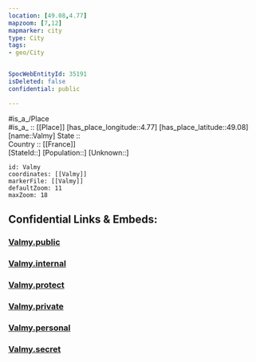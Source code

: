 ```yaml
---
location: [49.08,4.77] 
mapzoom: [7,12] 
mapmarker: city 
type: City
tags:
- geo/City


SpocWebEntityId: 35191
isDeleted: false
confidential: public

---
```

#is_a_/Place  
#is_a_ :: [[Place]] 
[has_place_longitude::4.77] 
[has_place_latitude::49.08] 
[name::Valmy] 
State ::  
Country :: [[France]]  
[StateId::] 
[Population::] 
[Unknown::] 


```leaflet
id: Valmy
coordinates: [[Valmy]] 
markerFile: [[Valmy]] 
defaultZoom: 11 
maxZoom: 18
```


## Confidential Links & Embeds: 

### [Valmy.public](/_public/\Earth\Continent\Europe\Europe~West\France\regions~France\Grand_Est\departments~Grand_Est\Marne\communes~Marne\Sainte-Menehould\cities~Sainte-MenehouldValmy.public.md) 

### [Valmy.internal](/_internal/\Earth\Continent\Europe\Europe~West\France\regions~France\Grand_Est\departments~Grand_Est\Marne\communes~Marne\Sainte-Menehould\cities~Sainte-MenehouldValmy.internal.md) 

### [Valmy.protect](/_protect/\Earth\Continent\Europe\Europe~West\France\regions~France\Grand_Est\departments~Grand_Est\Marne\communes~Marne\Sainte-Menehould\cities~Sainte-MenehouldValmy.protect.md) 

### [Valmy.private](/_private/\Earth\Continent\Europe\Europe~West\France\regions~France\Grand_Est\departments~Grand_Est\Marne\communes~Marne\Sainte-Menehould\cities~Sainte-MenehouldValmy.private.md) 

### [Valmy.personal](/_personal/\Earth\Continent\Europe\Europe~West\France\regions~France\Grand_Est\departments~Grand_Est\Marne\communes~Marne\Sainte-Menehould\cities~Sainte-MenehouldValmy.personal.md) 

### [Valmy.secret](/_secret/\Earth\Continent\Europe\Europe~West\France\regions~France\Grand_Est\departments~Grand_Est\Marne\communes~Marne\Sainte-Menehould\cities~Sainte-MenehouldValmy.secret.md)

